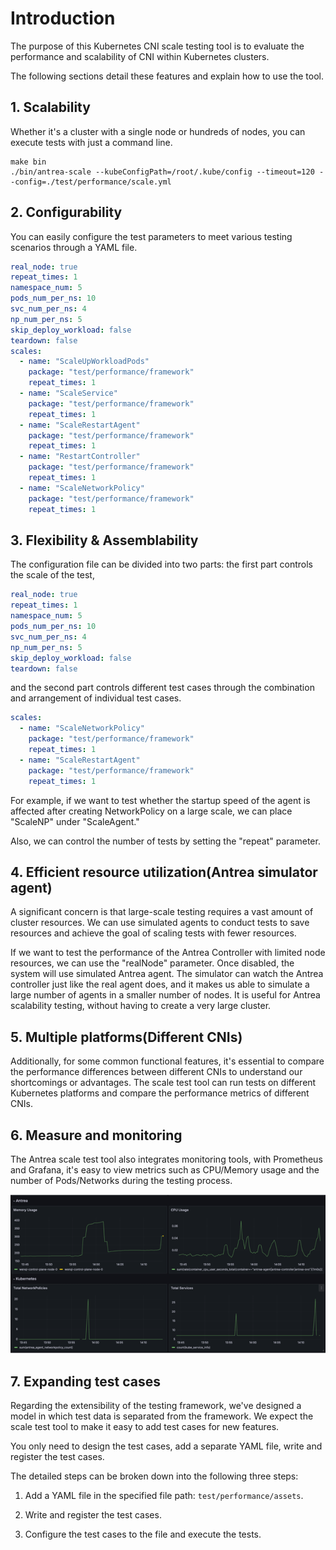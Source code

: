 # Introduction

The purpose of this Kubernetes CNI scale testing tool is to evaluate the performance and scalability of
CNI within Kubernetes clusters.

The following sections detail these features and explain how to use the tool.

## 1. Scalability

Whether it's a cluster with a single node or hundreds of nodes, you can execute tests with just
a command line.

```shell
make bin
./bin/antrea-scale --kubeConfigPath=/root/.kube/config --timeout=120 --config=./test/performance/scale.yml
```

## 2. Configurability

You can easily configure the test parameters to meet various testing scenarios through a YAML file.

```yaml
real_node: true
repeat_times: 1
namespace_num: 5
pods_num_per_ns: 10
svc_num_per_ns: 4
np_num_per_ns: 5
skip_deploy_workload: false
teardown: false
scales:
  - name: "ScaleUpWorkloadPods"
    package: "test/performance/framework"
    repeat_times: 1
  - name: "ScaleService"
    package: "test/performance/framework"
    repeat_times: 1
  - name: "ScaleRestartAgent"
    package: "test/performance/framework"
    repeat_times: 1
  - name: "RestartController"
    package: "test/performance/framework"
    repeat_times: 1
  - name: "ScaleNetworkPolicy"
    package: "test/performance/framework"
    repeat_times: 1
```

## 3. Flexibility & Assemblability

The configuration file can be divided into two parts:
the first part controls the scale of the test,

```yaml
real_node: true
repeat_times: 1
namespace_num: 5
pods_num_per_ns: 10
svc_num_per_ns: 4
np_num_per_ns: 5
skip_deploy_workload: false
teardown: false
```

and the second part controls different test cases through the combination and arrangement of
individual test cases.

```yaml
scales:
  - name: "ScaleNetworkPolicy"
    package: "test/performance/framework"
    repeat_times: 1
  - name: "ScaleRestartAgent"
    package: "test/performance/framework"
    repeat_times: 1
```

For example, if we want to test whether the startup speed of the agent is affected after creating
NetworkPolicy on a large scale, we can place "ScaleNP" under "ScaleAgent."

Also, we can control the number of tests by setting the "repeat" parameter.

## 4. Efficient resource utilization(Antrea simulator agent)

A significant concern is that large-scale testing requires a vast amount of cluster resources.
We can use simulated agents to conduct tests to save resources and achieve the goal of scaling
tests with fewer resources.

If we want to test the performance of the Antrea Controller with limited node resources, we can
use the "realNode" parameter. Once disabled, the system will use simulated Antrea agent.
The simulator can watch the Antrea controller just like the real agent does, and it makes us
able to simulate a large number of agents in a smaller number of nodes. It is useful for Antrea
scalability testing, without having to create a very large cluster.

## 5. Multiple platforms(Different CNIs)

Additionally, for some common functional features, it's essential to compare the performance
differences between different CNIs to understand our shortcomings or advantages.
The scale test tool can run tests on different Kubernetes platforms and compare the performance
metrics of different CNIs.

## 6. Measure and monitoring

The Antrea scale test tool also integrates monitoring tools, with Prometheus and Grafana,
it's easy to view metrics such as CPU/Memory usage and the number of Pods/Networks during the
testing process.

![img.png](img.png)

## 7. Expanding test cases

Regarding the extensibility of the testing framework, we've designed a model in which test data is
separated from the framework. We expect the scale test tool to make it easy to add test cases
for new features.

You only need to design the test cases, add a separate YAML file, write and register the
test cases.

The detailed steps can be broken down into the following three steps:

1. Add a YAML file in the specified file path: `test/performance/assets`.

2. Write and register the test cases.

3. Configure the test cases to the file and execute the tests.
